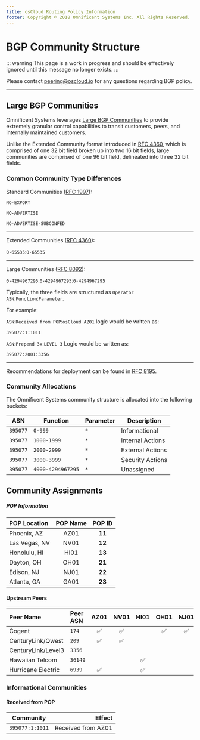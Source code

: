 ```yaml
---
title: osCloud Routing Policy Information
footer: Copyright © 2018 Omnificent Systems Inc. All Rights Reserved.
---
```

# BGP Community Structure

::: warning
This page is a work in progress and should be effectively ignored until this message no longer exists.
:::

Please contact [peering@oscloud.io](mailto:peering@oscloud.io) for any questions regarding BGP policy.

---

## Large BGP Communities

Omnificent Systems leverages [Large BGP Communities](http://largebgpcommunities.net) to provide extremely granular control capabilities to transit customers, peers, and internally maintained customers.

Unlike the Extended Community format introduced in [RFC 4360](https://tools.ietf.org/html/rfc4360), which is  comprised of one 32 bit field broken up into two 16 bit fields, large communities are comprised of one 96 bit field, delineated into three 32 bit fields.

### Common Community Type Differences

Standard Communities ([RFC 1997](https://tools.ietf.org/html/rfc1997)):

`NO-EXPORT`

`NO-ADVERTISE`

`NO-ADVERTISE-SUBCONFED`

---

Extended Communities ([RFC 4360](https://tools.ietf.org/html/rfc4360)):

`0-65535`:`0-65535`

---

Large Communities ([RFC 8092](https://tools.ietf.org/html/rfc8092)):

`0-4294967295`:`0-4294967295`:`0-4294967295`

Typically, the three fields are structured as `Operator ASN`:`Function`:`Parameter`.

For example:

`ASN`:`Received from POP`:`osCloud AZ01` logic would be written as:

`395077:1:1011`

`ASN`:`Prepend 3x`:`LEVEL 3` Logic would be written as:

`395077:2001:3356`

---

Recommendations for deployment can be found in [RFC 8195](https://tools.ietf.org/html/rfc8195).

### Community Allocations

The Omnificent Systems community structure is allocated into the following buckets:

| ASN      | Function          | Parameter  | Description      |
| -------- | ----------------- | ---------- | ---------------- |
| `395077` | `0-999`           | `*`        | Informational    |
| `395077` | `1000-1999`       | `*`        | Internal Actions |
| `395077` | `2000-2999`       | `*`        | External Actions |
| `395077` | `3000-3999`       | `*`        | Security Actions |
| `395077` | `4000-4294967295` | `*`        | Unassigned       |

## Community Assignments

##### POP Information

| POP Location  | POP Name | POP ID |
|:--            |   :--:   |  :--:  |
| Phoenix, AZ   | AZ01     | **11** |
| Las Vegas, NV | NV01     | **12** |
| Honolulu, HI  | HI01     | **13** |
| Dayton, OH    | OH01     | **21** |
| Edison, NJ    | NJ01     | **22** |
| Atlanta, GA   | GA01     | **23** |

#### Upstream Peers

| Peer Name          | Peer ASN | AZ01 | NV01 | HI01 | OH01 | NJ01 | GA01 |
|:------------------ |:-------- | :--: | :--: | :--: | :--: | :--: | :--: |
| Cogent             | `174`    |  ✅  |  ✅  |     |  ✅  |  ✅  |      |
| CenturyLink/Qwest  | `209`    |  ✅  |  ✅  |     |      |      |      |
| CenturyLink/Level3 | `3356`   |      |      |      |      |      |  ✅  |
| Hawaiian Telcom    | `36149`  |      |      |  ✅  |      |      |      |
| Hurricane Electric | `6939`   |  ✅  |      |  ✅  |      |      |      |

### Informational Communities

#### Received from POP

| Community       | Effect                 |
|:---------------:| ----------------------:|
| `395077:1:1011` | Received from AZ01     |
